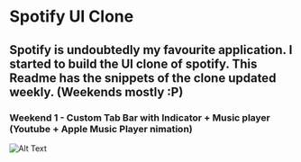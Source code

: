 
# Spotify UI Clone

## Spotify is undoubtedly my favourite application. I started to build the UI clone of spotify. This Readme has the snippets of the clone updated weekly. (Weekends mostly :P) 

### Weekend 1 - Custom Tab Bar with Indicator + Music player (Youtube + Apple Music Player nimation) 

![Alt Text](https://media.giphy.com/media/HbHjLP7XfLl5KKTtO3/giphy.gif?cid=790b7611fc263e8c7ad02014a4ba25c564944ef7b58b6236&rid=giphy.gif) 
